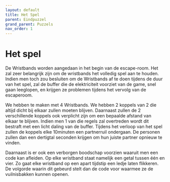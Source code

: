 ```yaml
---
layout: default
title: Het Spel
parent: Eindpuzzel
grand_parent: Puzzels
nav_order: 1
---
```


# Het spel
De Wristbands worden aangedaan in het begin van de escape-room. Het zal zeer belangrijk zijn om de wristbands het volledig spel aan te houden. Indien men toch zou besluiten om de Wristbands af te doen tijdens de duur van het spel, zal de buffer die de elektriciteit voorziet van de game, snel gaan leeglopen, en krijgen ze problemen tijdens het vervolg van de escaperoom.

We hebben te maken met 4 Wristbands. We hebben 2 koppels van 2 die altijd dicht bij elkaar zullen moeten blijven. Daarnaast zullen de 2 verschillende koppels ook verplicht zijn om een bepaalde afstand van elkaar te blijven. Indien men 1 van die regels zal overtreden wordt dit bestraft met een licht daling van de buffer. Tijdens het verloop van het spel zullen de koppels elke 10minuten een partnerruil ondergaan. De personen zullen dan een dertigtal seconden krijgen om hun juiste partner opnieuw te vinden.

Daarnaast is er ook een verborgen boodschap voorzien waaruit men een code kan afleiden. Op elke wristband staat namelijk een getal tussen één en vier. Zo gaat elke wristband op een apart tijdstip een ledje laten flikkeren. De volgorde waarin dit gebeurd stelt dan de code voor waarmee ze de vuilnisbakken kunnen openen.